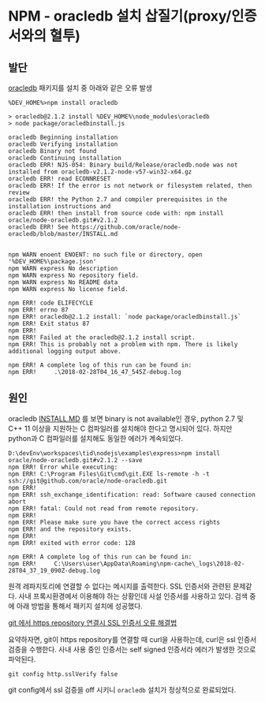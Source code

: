 # NPM - oracledb 설치 삽질기(proxy/인증서와의 혈투)

## 발단
[oracledb](https://github.com/oracle/node-oracledb/blob/master/INSTALL.md#quickstart) 패키지를 설치 중 아래와 같은 오류 발생

    %DEV_HOME%>npm install oracledb
    
    > oracledb@2.1.2 install %DEV_HOME%\node_modules\oracledb
    > node package/oracledbinstall.js
    
    oracledb Beginning installation
    oracledb Verifying installation
    oracledb Binary not found
    oracledb Continuing installation
    oracledb ERR! NJS-054: Binary build/Release/oracledb.node was not installed from oracledb-v2.1.2-node-v57-win32-x64.gz
    oracledb ERR! read ECONNRESET
    oracledb ERR! If the error is not network or filesystem related, then review
    oracledb ERR! the Python 2.7 and compiler prerequisites in the installation instructions and
    oracledb ERR! then install from source code with: npm install oracle/node-oracledb.git#v2.1.2
    oracledb ERR! See https://github.com/oracle/node-oracledb/blob/master/INSTALL.md
    
    
    npm WARN enoent ENOENT: no such file or directory, open '%DEV_HOME%\package.json'
    npm WARN express No description
    npm WARN express No repository field.
    npm WARN express No README data
    npm WARN express No license field.
    
    npm ERR! code ELIFECYCLE
    npm ERR! errno 87
    npm ERR! oracledb@2.1.2 install: `node package/oracledbinstall.js`
    npm ERR! Exit status 87
    npm ERR!
    npm ERR! Failed at the oracledb@2.1.2 install script.
    npm ERR! This is probably not a problem with npm. There is likely additional logging output above.
    
    npm ERR! A complete log of this run can be found in:
    npm ERR!     .\2018-02-28T04_16_47_545Z-debug.log

## 원인

oracledb [INSTALL.MD](https://github.com/oracle/node-oracledb/blob/master/INSTALL.md#quickstart) 를 보면 binary is not available인 경우, python 2.7 및 C++ 11 이상을 지원하는 C 컴파일러를 설치해야 한다고 명시되어 있다. 하지만 python과 C 컴파일러를 설치해도 동일한 에러가 계속되었다.

    D:\devEnv\workspaces\tid\nodejs\examples\express>npm install oracle/node-oracledb.git#v2.1.2 --save
    npm ERR! Error while executing:
    npm ERR! C:\Program Files\Git\cmd\git.EXE ls-remote -h -t ssh://git@github.com/oracle/node-oracledb.git
    npm ERR!
    npm ERR! ssh_exchange_identification: read: Software caused connection abort
    npm ERR! fatal: Could not read from remote repository.
    npm ERR!
    npm ERR! Please make sure you have the correct access rights
    npm ERR! and the repository exists.
    npm ERR!
    npm ERR! exited with error code: 128
    
    npm ERR! A complete log of this run can be found in:
    npm ERR!     C:\Users\user\AppData\Roaming\npm-cache\_logs\2018-02-28T04_37_19_090Z-debug.log

원격 레파지토리에 연결할 수 없다는 메시지를 출력한다. SSL 인증서와 관련된 문제같다. 사내 프록시환경에서 이용해야 하는 상황인데 사설 인증서를 사용하고 있다.
검색 중에 아래 방법을 통해서 패키지 설치에 성공했다.

[git 에서 https repository 연결시 SSL 인증서 오류 해결법](https://www.lesstif.com/pages/viewpage.action?pageId=14090808#git%EC%97%90%EC%84%9Chttpsrepository%EC%97%B0%EA%B2%B0%EC%8B%9CSSL%EC%9D%B8%EC%A6%9D%EC%84%9C%EC%98%A4%EB%A5%98%ED%95%B4%EA%B2%B0%EB%B2%95-SSLVerify%EC%98%B5%EC%85%98Off)

요약하자면, git이 https repository를 연결할 때 curl을 사용하는데, curl은 ssl 인증서 검증을 수행한다. 사내 사용 중인 인증서는 self signed 인증서라 에러가 발생한 것으로 파악된다.

    git config http.sslVerify false

git config에서 ssl 검증을 off 시키니 `oracledb` 설치가 정상적으로 완료되었다.
